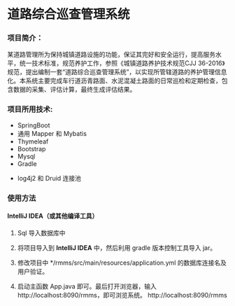 # 道路综合巡查管理系统

### 项目简介：

某道路管理所为保持城镇道路设施的功能，保证其完好和安全运行，提高服务水平，统一技术标准，规范养护工作，参照《城镇道路养护技术规范CJJ 36-2016》规范，提出编制一套“道路综合巡查管理系统”，以实现所管辖道路的养护管理信息化。本系统主要完成车行道沥青路面、水泥混凝土路面的日常巡检和定期检查，包含数据的采集、评估计算，最终生成评估结果。

#### 

### 项目所用技术:

- SpringBoot
- 通用 Mapper 和 Mybatis
- Thymeleaf
- Bootstrap
- Mysql
- Gradle

* log4j2 和 Druid 连接池



###  使用方法

#### IntelliJ IDEA（或其他编译工具）

1. Sql 导入数据库中

2. 将项目导入到 **IntelliJ IDEA** 中，然后利用 gradle 版本控制工具导入 jar。
3. 修改项目中 */rmms/src/main/resources/application.yml 的数据库连接名及用户验证。
4. 启动主函数 App.java 即可。最后打开浏览器，输入 http://localhost:8090/rmms，即可浏览系统。
http://localhost:8090/rmms





